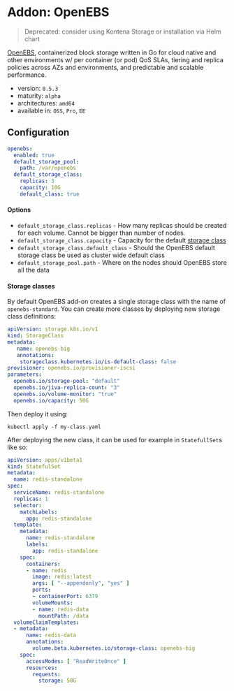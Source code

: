# Addon: OpenEBS

> Deprecated: consider using Kontena Storage or installation via Helm chart

[OpenEBS](https://github.com/openebs/openebs), containerized block storage written in Go for cloud native and other environments w/ per container (or pod) QoS SLAs, tiering and replica policies across AZs and environments, and predictable and scalable performance.

- version: `0.5.3`
- maturity: `alpha`
- architectures: `amd64`
- available in: `OSS`, `Pro`, `EE`

## Configuration

```yaml
openebs:
  enabled: true
  default_storage_pool:
    path: /var/openebs
  default_storage_class:
    replicas: 3
    capacity: 10G
    default_class: true
```

#### Options


- `default_storage_class.replicas` - How many replicas should be created for each volume. Cannot be bigger than number of nodes.
- `default_storage_class.capacity` - Capacity for the default [storage class](https://kubernetes.io/docs/concepts/storage/storage-classes/)
- `default_storage_class.default_class` - Should the OpenEBS default storage class be used as cluster wide default class
- `default_storage_pool.path` - Where on the nodes should OpenEBS store all the data

#### Storage classes

By default OpenEBS add-on creates a single storage class with the name of `openebs-standard`. You can create more classes by deploying new storage class definitions:
```yaml
apiVersion: storage.k8s.io/v1
kind: StorageClass
metadata:
   name: openebs-big
   annotations:
    storageclass.kubernetes.io/is-default-class: false
provisioner: openebs.io/provisioner-iscsi
parameters:
  openebs.io/storage-pool: "default"
  openebs.io/jiva-replica-count: "3"
  openebs.io/volume-monitor: "true"
  openebs.io/capacity: 50G
```

Then deploy it using:
```
kubectl apply -f my-class.yaml
```

After deploying the new class, it can be used for example in `StatefullSet`s like so:
```yaml
apiVersion: apps/v1beta1
kind: StatefulSet
metadata:
  name: redis-standalone
spec:
  serviceName: redis-standalone
  replicas: 1
  selector:
    matchLabels:
      app: redis-standalone
  template:
    metadata:
      name: redis-standalone
      labels:
        app: redis-standalone
    spec:
      containers:
      - name: redis
        image: redis:latest
        args: [ "--appendonly", "yes" ]
        ports:
        - containerPort: 6379
        volumeMounts:
        - name: redis-data
          mountPath: /data
  volumeClaimTemplates:
  - metadata:
      name: redis-data
      annotations:
        volume.beta.kubernetes.io/storage-class: openebs-big
    spec:
      accessModes: [ "ReadWriteOnce" ]
      resources:
        requests:
          storage: 50G

```